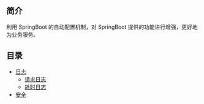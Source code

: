 ## 简介

利用 SpringBoot 的自动配置机制，对 SpringBoot 提供的功能进行增强，更好地为业务服务。

## 目录

- [日志](docs/log/log.md)
  - [请求日志](docs/log/log.md#请求日志)
  - [耗时日志](docs/log/log.md#耗时日志)
- [安全](docs/security/security.md)
